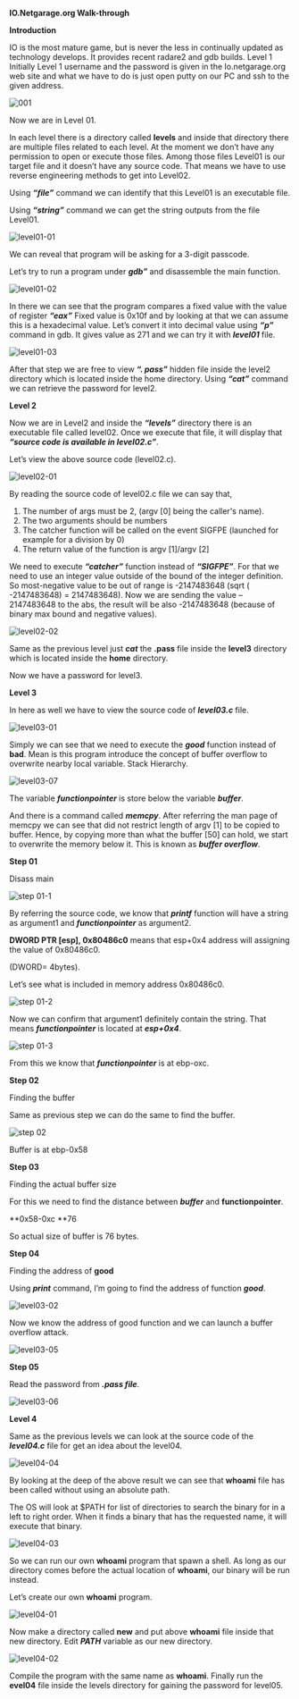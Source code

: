 **IO.Netgarage.org Walk-through**

**Introduction**

IO is the most mature game, but is never the less in continually updated as technology develops. It provides recent radare2 and gdb builds.
Level 1
Initially Level 1 username and the password is given in the Io.netgarage.org web site and what we have to do is just open putty on our PC and ssh to the given address.

![001](https://user-images.githubusercontent.com/36528620/76451021-ca92a680-63f4-11ea-9363-b6b52181afe4.png)

Now we are in Level 01. 

In each level there is a directory called **levels** and inside that directory there are multiple files related to each level. At the moment we don’t have any permission to open or execute those files. Among those files Level01 is our target file and it doesn’t have any source code. That means we have to use reverse engineering methods to get into Level02.

Using **_“file”_** command we can identify that this Level01 is an executable file.

Using **_“string”_** command we can get the string outputs from the file Level01.

![level01-01](https://user-images.githubusercontent.com/36528620/76449494-31629080-63f2-11ea-9d10-f82467e1b704.PNG)


We can reveal that program will be asking for a 3-digit passcode.

Let’s try to run a program under **_gdb”_** and disassemble the main function.


![level01-02](https://user-images.githubusercontent.com/36528620/76451361-4d1b6600-63f5-11ea-937c-44abfac97b94.PNG)

In there we can see that the program compares a fixed value with the value of register **_“eax”_**
Fixed value is 0x10f and by looking at that we can assume this is a hexadecimal value.
Let’s convert it into decimal value using **_“p”_** command in gdb.
It gives value as 271 and we can try it with **_level01_** file.
 
![level01-03](https://user-images.githubusercontent.com/36528620/76451461-70deac00-63f5-11ea-9307-a2a5ba7853d0.PNG)


After that step we are free to view **_“. pass”_** hidden file inside the level2 directory which is located inside the home directory. Using **_“cat”_** command we can retrieve the password for level2.


**Level 2**

Now we are in Level2 and inside the **_“levels”_** directory there is an executable file called level02. Once we execute that file, it will display that **_“source code is available in level02.c”_**.

 Let’s view the above source code (level02.c).

![level02-01](https://user-images.githubusercontent.com/36528620/76451582-a1264a80-63f5-11ea-9b17-5f66cb7bc343.PNG)

By reading the source code of level02.c file we can say that,
1.	The number of args must be 2, (argv [0] being the caller's name).
2.	The two arguments should be numbers
3.	The catcher function will be called on the event SIGFPE (launched for example for a division by 0)
4.	The return value of the function is argv [1]/argv [2]
 
 We need to execute **_“catcher”_** function instead of **_“SIGFPE”_**. For that we need to use an integer value outside of the bound of the integer definition. So most-negative value to be out of range is -2147483648 (sqrt ( -2147483648) = 2147483648). Now we are sending the value – 2147483648 to the abs, the result will be also -2147483648 (because of binary max bound and negative values).
 
 ![level02-02](https://user-images.githubusercontent.com/36528620/76451709-d92d8d80-63f5-11ea-85e9-e8f83667e5f3.PNG)
 
Same as the previous level just **_cat_** the **.pass** file inside the **level3** directory which is located inside the **home** directory.

Now we have a password for level3.

**Level 3**

In here as well we have to view the source code of **_level03.c_** file.

![level03-01](https://user-images.githubusercontent.com/36528620/76451855-198d0b80-63f6-11ea-8030-1c5dc585a088.PNG)

Simply we can see that we need to execute the **_good_** function instead of **bad**. Mean is this program introduce the concept of buffer overflow to overwrite nearby local variable.
Stack Hierarchy. 

![level03-07](https://user-images.githubusercontent.com/36528620/76452463-2e1dd380-63f7-11ea-82ca-f9c9c614f06f.png)

  
The variable **_functionpointer_** is store below the variable **_buffer_**.

And there is a command called **_memcpy_**. After referring the man page of memcpy we can see that did not restrict length of argv [1] to be copied to buffer. Hence, by copying more than what the buffer [50] can hold, we start to overwrite the memory below it. This is known as **_buffer overflow_**.

**Step 01**

Disass main

![step 01-1](https://user-images.githubusercontent.com/36528620/76459682-a4740300-6402-11ea-9415-1cb83796f9c9.PNG)

By referring the source code, we know that **_printf_** function will have a string as argument1 and **_functionpointer_** as argument2.

**DWORD PTR [esp], 0x80486c0** means that esp+0x4 address will assigning the value of 0x80486c0.

(DWORD= 4bytes).

Let’s see what is included in memory address 0x80486c0.

![step 01-2](https://user-images.githubusercontent.com/36528620/76459697-a8a02080-6402-11ea-976f-4875bd809a65.PNG)

Now we can confirm that argument1 definitely contain the string. That means **_functionpointer_** is located at **_esp+0x4_**.
   
  ![step 01-3](https://user-images.githubusercontent.com/36528620/76459716-adfd6b00-6402-11ea-9353-2b265b49f9f8.PNG)

From this we know that **_functionpointer_** is at ebp-oxc.

**Step 02**

Finding the buffer

Same as previous step we can do the same to find the buffer.

 ![step 02](https://user-images.githubusercontent.com/36528620/76459917-13e9f280-6403-11ea-91da-508cfd0609e0.PNG)

Buffer is at ebp-0x58

**Step 03**

Finding the actual buffer size

For this we need to find the distance between **_buffer_** and **functionpointer**.

**0x58-0xc
**76

So actual size of buffer is 76 bytes.

**Step 04**

Finding the address of **good**

Using **_print_** command, I’m going to find the address of function **_good_**.  

![level03-02](https://user-images.githubusercontent.com/36528620/76457519-f450cb00-63fe-11ea-9ac6-79f6b41b75d7.PNG)

Now we know the address of good function and we can launch a buffer overflow attack.

![level03-05](https://user-images.githubusercontent.com/36528620/76455844-2c0a4380-63fc-11ea-9507-1bd3357bc470.PNG)

**Step 05**

Read the password from **_.pass file_**.

![level03-06](https://user-images.githubusercontent.com/36528620/76457318-9328f780-63fe-11ea-912e-df3c988f0d29.PNG)


**Level 4**

Same as the previous levels we can look at the source code of the **_level04.c_** file for get an idea about the level04.

![level04-04](https://user-images.githubusercontent.com/36528620/76458126-1139ce00-6400-11ea-9cd4-407574000fc1.png)

By looking at the deep of the above result we can see that **whoami** file has been called without using an absolute path.

The OS will look at $PATH for list of directories to search the binary for in a left to right order. When it finds a binary that has the requested name, it will execute that binary.

![level04-03](https://user-images.githubusercontent.com/36528620/76458013-d768c780-63ff-11ea-9045-a15d480efa5d.png)


So we can run our own **whoami** program that spawn a shell. As long as our directory comes before the actual location of **whoami**, our binary will be run instead.

Let’s create our own **whoami** program.

![level04-01](https://user-images.githubusercontent.com/36528620/76457709-498cdc80-63ff-11ea-94ae-c9771bb7c093.PNG)


Now make a directory called **new** and put above **whoami** file inside that new directory.
Edit **_PATH_** variable as our new directory.
 
![level04-02](https://user-images.githubusercontent.com/36528620/76457765-65907e00-63ff-11ea-84b1-e13f271d9c43.PNG)

Compile the program with the same name as **whoami**.
Finally run the **evel04** file inside the levels directory for gaining the password for level05.



